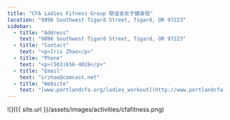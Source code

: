 ```yaml
---
title: "CFA Ladies Fitness Group 联谊会女子健身班"
location: "9896 Southwest Tigard Street, Tigard, OR 97223"
sidebar:
  - title: "Address"
    text: "9896 Southwest Tigard Street, Tigard, OR 97223"
  - title: "Contact"
    text: "<p>Iris Zhao</p>"
  - title: "Phone"
    text: "<p>(503)656-4028</p>"
  - title: "Email"
    text: "irzhao@comcast.net"
  - title: "Website"
    text: "[www.portlandcfa.org/ladies_workout](http://www.portlandcfa.org/ladies_workout)"
---
```


![]({{ site.url }}/assets/images/activities/cfafitness.png)
